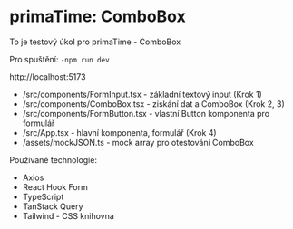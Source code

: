 # primaTime: ComboBox

To je testový úkol pro primaTime - ComboBox

Pro spuštění: `-npm run dev`

http://localhost:5173


- /src/components/FormInput.tsx - základní textový input (Krok 1)
- /src/components/ComboBox.tsx - ziskání dat a ComboBox (Krok 2, 3)
- /src/components/FormButton.tsx - vlastní Button komponenta pro formulář
- /src/App.tsx - hlavní komponenta, formulář (Krok 4)
- /assets/mockJSON.ts - mock array pro otestování ComboBox

Použivané technologie:

- Axios
- React Hook Form
- TypeScript
- TanStack Query
- Tailwind - CSS knihovna